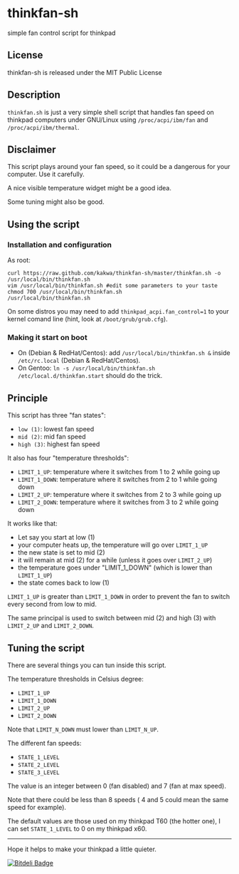 thinkfan-sh
===========

simple fan control script for thinkpad

## License ###

thinkfan-sh is released under the MIT Public License

## Description ##

``thinkfan.sh`` is just a very simple shell script that handles fan speed 
on thinkpad computers under GNU/Linux using ``/proc/acpi/ibm/fan`` and ``/proc/acpi/ibm/thermal``.

## Disclaimer ##

This script plays around your fan speed, so it could be a dangerous for your computer. Use it carefully.

A nice visible temperature widget might be a good idea. 

Some tuning might also be good.

## Using the script ##

### Installation and configuration ###

As root:
```shell
curl https://raw.github.com/kakwa/thinkfan-sh/master/thinkfan.sh -o /usr/local/bin/thinkfan.sh
vim /usr/local/bin/thinkfan.sh #edit some parameters to your taste
chmod 700 /usr/local/bin/thinkfan.sh
/usr/local/bin/thinkfan.sh
```

On some distros you may need to add ``thinkpad_acpi.fan_control=1`` to your kernel comand line 
(hint, look at ``/boot/grub/grub.cfg``).

### Making it start on boot ###

* On (Debian & RedHat/Centos): add ``/usr/local/bin/thinkfan.sh &`` 
inside ``/etc/rc.local`` (Debian & RedHat/Centos).
* On Gentoo: ``ln -s /usr/local/bin/thinkfan.sh /etc/local.d/thinkfan.start`` should do the trick.

## Principle ##

This script has three "fan states": 

* ``low (1)``: lowest fan speed
* ``mid (2)``: mid fan speed
* ``high (3)``: highest fan speed 

It also has four "temperature thresholds":

* ``LIMIT_1_UP``: temperature where it switches from 1 to 2 while going up
* ``LIMIT_1_DOWN``: temperature where it switches from 2 to 1 while going down
* ``LIMIT_2_UP``: temperature where it switches from 2 to 3 while going up
* ``LIMIT_2_DOWN``: temperature where it switches from 3 to 2 while going down

It works like that:

* Let say you start at low (1)
* your computer heats up, the temperature will go over ``LIMIT_1_UP``
* the new state is set to mid (2)
* it will remain at mid (2) for a while (unless it goes over ``LIMIT_2_UP``)
* the temperature goes under "LIMIT_1_DOWN" (which is lower than ``LIMIT_1_UP``)
* the state comes back to low (1)

``LIMIT_1_UP`` is greater than ``LIMIT_1_DOWN`` in order to prevent the fan to switch every second from low to mid.

The same principal is used to switch between mid (2) and high (3) with ``LIMIT_2_UP`` and ``LIMIT_2_DOWN``.

## Tuning the script ##

There are several things you can tun inside this script.

The temperature thresholds in Celsius degree:

* ``LIMIT_1_UP``
* ``LIMIT_1_DOWN``
* ``LIMIT_2_UP``
* ``LIMIT_2_DOWN`` 

Note that ``LIMIT_N_DOWN`` must lower than ``LIMIT_N_UP``.

The different fan speeds:
* ``STATE_1_LEVEL``
* ``STATE_2_LEVEL``
* ``STATE_3_LEVEL``

The value is an integer between 0 (fan disabled) and 7 (fan at max speed). 

Note that there could be less than 8 speeds ( 4 and 5 could mean the same speed for example).

The default values are those used on my thinkpad T60 (the hotter one), I can set ``STATE_1_LEVEL`` 
to 0 on my thinkpad x60.

------------------------
Hope it helps to make your thinkpad a little quieter.


[![Bitdeli Badge](https://d2weczhvl823v0.cloudfront.net/kakwa/thinkfan-sh/trend.png)](https://bitdeli.com/free "Bitdeli Badge")

